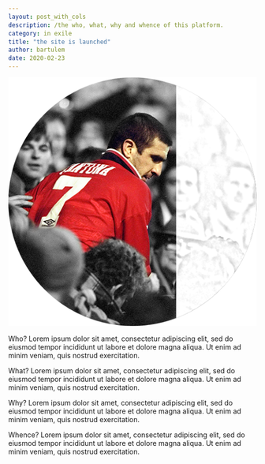 ```yaml
---
layout: post_with_cols
description: /the who, what, why and whence of this platform.
category: in exile
title: "the site is launched"
author: bartulem
date: 2020-02-23
---
```


<div class="col-sm-6">
  <img  class="img-custom" alt="ledieu" src="/img/ledieu.png">
</div>

<div class="col-sm-6">
  <p> Who? Lorem ipsum dolor sit amet, consectetur adipiscing elit, sed do eiusmod tempor incididunt ut labore et dolore magna aliqua. Ut enim ad minim veniam, quis nostrud exercitation. </p>
  <p> What? Lorem ipsum dolor sit amet, consectetur adipiscing elit, sed do eiusmod tempor incididunt ut labore et dolore magna aliqua. Ut enim ad minim veniam, quis nostrud exercitation. </p>
  <p> Why? Lorem ipsum dolor sit amet, consectetur adipiscing elit, sed do eiusmod tempor incididunt ut labore et dolore magna aliqua. Ut enim ad minim veniam, quis nostrud exercitation. </p>
  <p> Whence? Lorem ipsum dolor sit amet, consectetur adipiscing elit, sed do eiusmod tempor incididunt ut labore et dolore magna aliqua. Ut enim ad minim veniam, quis nostrud exercitation. </p>
</div>
